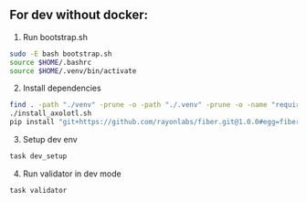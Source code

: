 ## For dev without docker:

1. Run bootstrap.sh
```bash
sudo -E bash bootstrap.sh
source $HOME/.bashrc
source $HOME/.venv/bin/activate
```

2. Install dependencies
```bash
find . -path "./venv" -prune -o -path "./.venv" -prune -o -name "requirements.txt" -exec pip install -r {} \;
./install_axolotl.sh
pip install "git+https://github.com/rayonlabs/fiber.git@1.0.0#egg=fiber[full]"

```

3. Setup dev env

```bash
task dev_setup
```

4.  Run validator in dev mode

```bash
task validator
```
